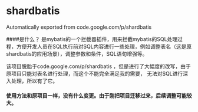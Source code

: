 # shardbatis
Automatically exported from code.google.com/p/shardbatis

####是什么？
是mybatis的一个拦截器插件，用来拦截mybatis的SQL处理过程，方便开发人员在SQL执行前对SQL内容进行一些处理，例如调整表名（这是原
shardbatis的应用场景），调整参数和条件，SQL语句增强等。

该项目脱胎于code.google.com/p/shardbatis ，但是进行了大幅度的改写，由于原项目只能对表名进行处理，而这个不能完全满足我的需要，
无法对SQL进行深入处理，所以有了它。

#### 使用方法和原项目一样，没有什么变更。由于刚把项目迁移过来，后续调整可能较大。 



